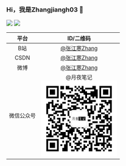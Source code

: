 ### Hi，我是Zhangjiangh03 👋

  
![](https://github-readme-stats.vercel.app/api/top-langs/?username=zhangjiangh03&layout=compact&hide_border=true&langs_count=10)
![](https://github-readme-stats.vercel.app/api?username=zhangjiangh03)

|平台|ID/二维码|
|:--:|:--:|
|B站|[@张江寒Zhang](https://space.bilibili.com/40820052)|
|CSDN|[@张江寒Zhang](https://blog.csdn.net/m0_73331512)|
|微博|[@张江寒Zhang](https://weibo.com/u/7789430693)|
|微信公众号|@月夜笔记<br><img src="img/qrcode.jpg" width="200" height="200">|
